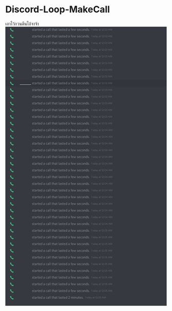 # Discord-Loop-MakeCall

เอาไว้กวนตีนไอ้จาจ้า 
![alt text](https://github.com/siraom15/Discord-Loop-MakeCall/blob/main/Capture.PNG?raw=true)